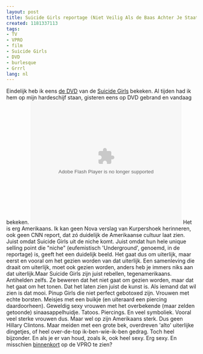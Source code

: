 ```yaml
---
layout: post
title: Suicide Girls reportage (Niet Veilig Als de Baas Achter Je Staat)
created: 1181337113
tags:
- TV
- VPRO
- film
- Suicide Girls
- DVD
- burlesque
- Grrrl
lang: nl
---
```

Eindelijk heb ik eens [de DVD](http://video.google.com/videoplay?docid=-1334738470972765734) van de [Suicide Girls](http://suicidegirls.com) bekeken. Al tijden had ik hem op mijn hardeschijf staan, gisteren eens op DVD gebrand en vandaag bekeken. <embed style="width:400px; height:326px;" id="VideoPlayback" type="application/x-shockwave-flash" src="http://video.google.com/googleplayer.swf?docId=-1334738470972765734&hl=nl" flashvars=""> </embed>Het is erg Amerikaans. Ik kan geen Nova verslag van Kurpershoek herinneren, ook geen CNN report, dat zó duidelijk de Amerikaanse cultuur laat zien. Juist omdat Suicide Girls uit de niche komt. Juist omdat hun hele unique selling point die "niche" (eufemistisch 'Underground', genoemd, in de reportage) is, geeft het een duidelijk beeld. Het gaat dus om uiterlijk, maar eerst en vooral om het gezien worden van dat uiterlijk. Een samenleving die draait om uiterlijk, moet ook gezien worden, anders heb je immers niks aan dat uiterlijk.Maar Suicide Girls zijn juist rebellen, tegenamerikaans. Antihelden zelfs. Ze beweren dat het niet gaat om gezien worden, maar dat het gaat om het tonen. Dat het laten zien juist de kunst is. Als iemand dat wil zien is dat mooi. Pinup Girls die niet perfect gebotoxed zijn. Vrouwen met echte borsten. Meisjes met een buikje (en uiteraard een piercing daardoorheen). Geweldig sexy vrouwen met het overbekende (maar zelden getoonde) sinaasappelhuidje. Tatoos. Piercings. En veel symboliek. Vooral veel sterke vrouwen dus. Maar wel op zijn Amerikaans sterk. Dus geen Hillary Clintons. Maar meiden met een grote bek, overdreven 'alto' uiterlijke dingetjes, of heel over-de-top ik-ben-wie-ik-ben gedrag. Toch heel bijzonder. En als je er van houd, zoals ik, ook heel sexy. Erg sexy. En misschien [binnenkort](http://twitter.com/erwblo/statuses/96464842) op de VPRO te zien?
